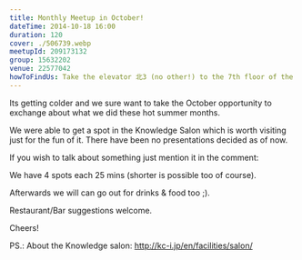 ```yaml
---
title: Monthly Meetup in October!
dateTime: 2014-10-18 16:00
duration: 120
cover: ./506739.webp
meetupId: 209173132
group: 15632202
venue: 22577042
howToFindUs: Take the elevator 北3 (no other!) to the 7th floor of the GrandFront north tower next to JR Osaka Station! Tell the lady at the entrance of the Knowledge Salon that you are a Web-designers/developers attendee! We will be in the C-D presentation room.
---
```


Its getting colder and we sure want to take the October opportunity to exchange about what we did these hot summer months.

We were able to get a spot in the Knowledge Salon which is worth visiting just for the fun of it. There have been no presentations decided as of now.

If you wish to talk about something just mention it in the comment:

We have 4 spots each 25 mins (shorter is possible too of course).

Afterwards we will can go out for drinks & food too ;).

Restaurant/Bar suggestions welcome.

Cheers!

PS.: About the Knowledge salon: http://kc-i.jp/en/facilities/salon/
